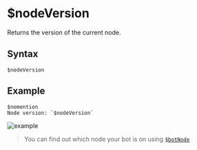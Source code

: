 # $nodeVersion
Returns the version of the current node.

## Syntax
```
$nodeVersion
```

## Example
```
$nomention
Node version: `$nodeVersion`
```
![example](https://github.com/Rainb0wKey/bdfd-wiki/assets/113303649/12aa223d-f909-4658-9d3e-cdeb95409cb4)

> You can find out which node your bot is on using [`$botNode`](.//botNode.md)
